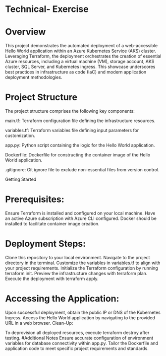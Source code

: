 # Technical- Exercise
# Overview
This project demonstrates the automated deployment of a web-accessible Hello World application within an Azure Kubernetes Service (AKS) cluster. Leveraging Terraform, the deployment orchestrates the creation of essential Azure resources, including a virtual machine (VM), storage account, AKS cluster, SQL Server, and Kubernetes ingress. This showcase underscores best practices in infrastructure as code (IaC) and modern application deployment methodologies.

# Project Structure
The project structure comprises the following key components:

main.tf: Terraform configuration file defining the infrastructure resources.

variables.tf: Terraform variables file defining input parameters for customization.

app.py: Python script containing the logic for the Hello World application.

Dockerfile: Dockerfile for constructing the container image of the Hello World application.

.gitignore: Git ignore file to exclude non-essential files from version control.

Getting Started
# Prerequisites:

Ensure Terraform is installed and configured on your local machine.
Have an active Azure subscription with Azure CLI configured.
Docker should be installed to facilitate container image creation.
# Deployment Steps:

Clone this repository to your local environment.
Navigate to the project directory in the terminal.
Customize the variables in variables.tf to align with your project requirements.
Initialize the Terraform configuration by running terraform init.
Preview the infrastructure changes with terraform plan.
Execute the deployment with terraform apply.
# Accessing the Application:

Upon successful deployment, obtain the public IP or DNS of the Kubernetes Ingress.
Access the Hello World application by navigating to the provided URL in a web browser.
Clean-Up:

To deprovision all deployed resources, execute terraform destroy after testing.
#Additional Notes
Ensure accurate configuration of environment variables for database connectivity within app.py.
Tailor the Dockerfile and application code to meet specific project requirements and standards.
